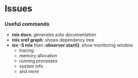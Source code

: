 # Issues

### Useful commands
- **mix docs**: generates auto documentation
- **mix xref graph**: shows dependency tree
- **iex -S mix** then **:observer.start()**: show monitoring window
    - tracing
    - memory allocation
    - running processes
    - system info
    - and more
